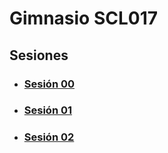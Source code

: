 # Gimnasio SCL017

## Sesiones

- ### [Sesión 00](./session-00.md)
- ### [Sesión 01](./session-01.md)
- ### [Sesión 02](./session-02.md)
